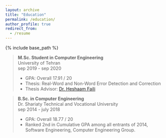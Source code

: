```yaml
---
layout: archive
title: "Education"
permalink: /education/
author_profile: true
redirect_from:
  - /resume
---
```


{% include base_path %}

<blockquote>
  <p><strong>M.Sc. Student in Computer Engineering</strong> <br>
   University of Tehran
   </br>       
   sep 2019 - sep 2020</p>
  
  <ul>
  <li>GPA:   Overall         17.91 / 20   </li>
  <li>Thesis: Real-Word and Non-Word Error Detection and Correction</li>
  <li>Thesis Advisor: <a href="https://ece.ut.ac.ir/en/~hfaili">Dr. Heshaam Faili</a></li>
  </ul>
</blockquote>

<blockquote>
  <p><strong>B.Sc. in Computer Engineering</strong> <br>
   Dr. Shariaty Technical and Vocational University  
   </br> 
   sep 2014 - july 2018</p>
  
  <ul>
  <li>GPA:   Overall        18.77 / 20   </li>
  <li>Ranked 2nd in Cumulative GPA among all entrants of 2014, Software Engineering, Computer Engineering Group.<br></li>
  </ul>
</blockquote>
